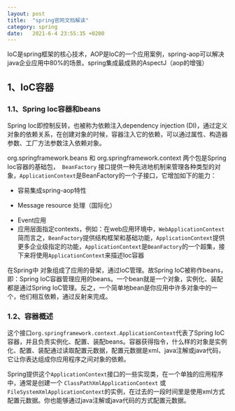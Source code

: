 ```yaml
---
layout: post
title:  "spring官网文档解读"
category: spring
date:   2021-6-4 23:55:35 +0200
---
```

IoC是spring框架的核心技术，AOP是IoC的一个应用案例，spring-aop可以解决java企业应用中80%的场景。spring集成最成熟的AspectJ（aop的增强） 

## 1、IoC容器
### 1.1、Spring Ioc容器和beans
Spring Ioc即控制反转，也被称为依赖注入dependency injection (DI)，通过定义对象的依赖关系，在创建对象的时候，容器注入它的依赖，可以通过属性、构造器参数、工厂方法参数注入依赖对象。

org.springframework.beans 和 org.springframework.context 两个包是Spring Ioc容器的基础包，` BeanFactory` 接口提供一种先进地机制来管理各种类型的对象，`ApplicationContext`是BeanFactory的一个子接口，它增加如下的能力：
- 容易集成spring-aop特性
+ Message resource 处理（国际化） 
- Event应用
- 应用层面指定contexts，例如：在web应用环境中，`WebApplicationContext`
简而言之，`BeanFactory`提供结构框架和基础功能，`ApplicationContext`提供更多企业级指定的功能，`ApplicationContext`是`BeanFactory`的一个超集，接下来将使用`ApplicationContext`来描述Ioc容器

在Spring中 对象组成了应用的骨架，通过IoC管理。故Spring IoC被称作beans，即：Spring IoC容器管理应用的beans。一个bean就是一个对象，实例化、装配都是通过Spring IoC管理。反之，一个简单地bean是你应用中许多对象中的一个，他们相互依赖，通过反射来完成。
### 1.2、容器概述
这个接口`org.springframework.context.ApplicationContext`代表了Spring IoC容器，并且负责实例化、配置、装配beans。容器获得指令，什么样的对象是实例化、配置、装配通过读取配置元数据，配置元数据是xml、java注解或java代码，它让你表达组成你应用程序之间对象的依赖。

Spring提供这个`ApplicationContext`接口的一些实现类，在一个单独的应用程序中，通常是创建一个 `ClassPathXmlApplicationContext` 或 `FileSystemXmlApplicationContext`的实例，在过去的一段时间里是使用xml方式配置元数据。你也能够通过java注解或java代码的方式配置元数据。